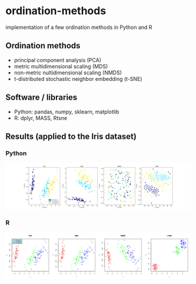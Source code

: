 # ordination-methods
implementation of a few ordination methods in Python and R

## Ordination methods

- principal component analysis (PCA)
- metric multidimensional scaling (MDS)
- non-metric nultidimensional scaling (NMDS)
- t-distributed stochastic neighbor embedding (t-SNE)

## Software / libraries
- Python: pandas, numpy, sklearn, matplotlib 
- R: dplyr, MASS, Rtsne

## Results (applied to the Iris dataset)

### Python

![results](https://github.com/peterszabo77/ordination-methods/blob/master/images/ordination_in_Python.png)

### R

![results](https://github.com/peterszabo77/ordination-methods/blob/master/images/ordination_in_R.png)
